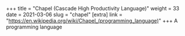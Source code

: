 +++
title = "Chapel (Cascade High Productivity Language)"
weight = 33
date = 2021-03-06
slug = "chapel"
[extra]
link = "https://en.wikipedia.org/wiki/Chapel_(programming_language)"
+++
A programming language

